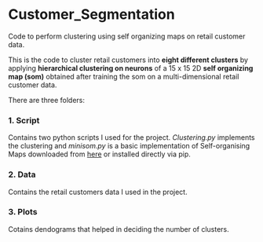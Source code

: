 # Customer_Segmentation
Code to perform clustering using self organizing maps on retail customer data.

This is the code to cluster retail customers into **eight different clusters** by applying **hierarchical clustering on neurons**
of a 15 x 15 2D **self organizing map (som)** obtained after training the som on a multi-dimensional retail customer data.

There are three folders:

### 1. Script
Contains two python scripts I used for the project. *Clustering.py* implements the clustering and *minisom.py* is a basic implementation of Self-organising Maps downloaded from [here](https://pypi.python.org/pypi/MiniSom/1.1.1) or installed directly via pip. 

### 2. Data
Contains the retail customers data I used in the project.

### 3. Plots
Cotains dendograms that helped in deciding the number of clusters. 

